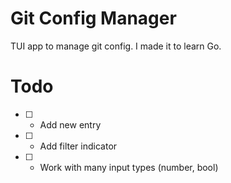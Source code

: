 # Git Config Manager

TUI app to manage git config. I made it to learn Go.

# Todo

- [ ] - Add new entry
- [ ] - Add filter indicator
- [ ] - Work with many input types (number, bool)
